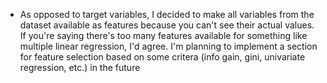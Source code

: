 - As opposed to target variables, I decided to make all variables from the dataset available as features because you can't see their actual values.
  If you're saying there's too many features available for something like multiple linear regression, I'd agree. I'm planning to implement a section for feature selection based on some critera (info gain, gini, univariate regression, etc.) in the future
